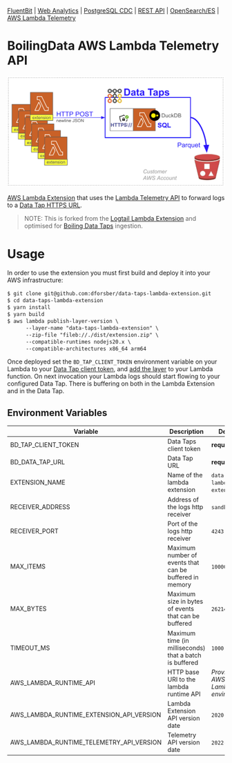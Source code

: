 [FluentBit](https://github.com/boilingdata/data-taps-fluentbit-example) | [Web Analytics](https://github.com/boilingdata/data-taps-webanalytics-example) | [PostgreSQL CDC](https://github.com/boilingdata/data-taps-postgres-cdc) | [REST API](https://github.com/boilingdata/data-taps-nycopendata-example) | [OpenSearch/ES](https://github.com/boilingdata/data-taps-opensearch-to-s3) | [AWS Lambda Telemetry](https://github.com/dforsber/data-taps-lambda-extension)

# BoilingData AWS Lambda Telemetry API

<p align="center">
  <img src="img/data-taps-lambda-extension.png" title="simple architecture">
</p>

[AWS Lambda Extension](https://docs.aws.amazon.com/lambda/latest/dg/lambda-extensions.html) that uses the [Lambda Telemetry API](https://docs.aws.amazon.com/lambda/latest/dg/telemetry-api-reference.html) to forward logs to a [Data Tap HTTPS URL](https://www.taps.boilingdata.com/).

> NOTE: This is forked from the [Logtail Lambda Extension](https://github.com/stockstory/logtail-lambda-extension) and optimised for [Boiling Data Taps](https://www.taps.boilingdata.com/) ingestion.

# Usage

In order to use the extension you must first build and deploy it into your AWS infrastructure:

```shell
$ git clone git@github.com:dforsber/data-taps-lambda-extension.git
$ cd data-taps-lambda-extension
$ yarn install
$ yarn build
$ aws lambda publish-layer-version \
      --layer-name "data-taps-lambda-extension" \
      --zip-file "fileb://./dist/extension.zip" \
      --compatible-runtimes nodejs20.x \
      --compatible-architectures x86_64 arm64
```

Once deployed set the `BD_TAP_CLIENT_TOKEN` environment variable on your Lambda to your [Data Tap client token](https://github.com/boilingdata/boilingdata-bdcli), and [add the layer](https://docs.aws.amazon.com/lambda/latest/dg/invocation-layers.html) to your Lambda function. On next invocation your Lambda logs should start flowing to your configured Data Tap. There is buffering on both in the Lambda Extension and in the Data Tap.

## Environment Variables

| Variable                                 | Description                                             | Default                              |
| ---------------------------------------- | ------------------------------------------------------- | ------------------------------------ |
| BD_TAP_CLIENT_TOKEN                      | Data Taps client token                                  | **required**                         |
| BD_DATA_TAP_URL                          | Data Tap URL                                            | **required**                         |
| EXTENSION_NAME                           | Name of the lambda extension                            | `data-taps-lambda-extension`         |
| RECEIVER_ADDRESS                         | Address of the logs http receiver                       | `sandbox`                            |
| RECEIVER_PORT                            | Port of the logs http receiver                          | `4243`                               |
| MAX_ITEMS                                | Maximum number of events that can be buffered in memory | `10000`                              |
| MAX_BYTES                                | Maximum size in bytes of events that can be buffered    | `262144`                             |
| TIMEOUT_MS                               | Maximum time (in milliseconds) that a batch is buffered | `1000`                               |
| AWS_LAMBDA_RUNTIME_API                   | HTTP base URI to the lambda runtime API                 | _Provided by AWS Lambda environment_ |
| AWS_LAMBDA_RUNTIME_EXTENSION_API_VERSION | Lambda Extension API version date                       | `2020-01-01`                         |
| AWS_LAMBDA_RUNTIME_TELEMETRY_API_VERSION | Telemetry API version date                              | `2022-07-01`                         |
